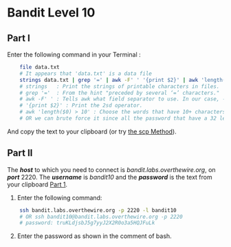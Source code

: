 # Bandit Level 10
## Part I
Enter the following command in your Terminal :  
```bash
    file data.txt
    # It appears that 'data.txt' is a data file
    strings data.txt | grep '=' | awk -F' ' '{print $2}' | awk 'length($0) > 10'
    # strings   : Print the strings of printable characters in files.
    # grep '='  : From the hint "preceded by several ‘=’ characters."
    # awk -F' ' : Tells awk what field separator to use. In our case, -F' ' means that the separator is " " (space)
    # '{print $2}' : Print the 2sd operator.
    # awk 'length($0) > 10' : Choose the words that have 10+ characters. (human-readable strings)
    # OR we can brute force it since all the password that have a 32 len.
```
And copy the text to your clipboard (or try [the scp Method](https://github.com/Reda-BELHAJ/OverTheWire/blob/main/Bandit/Bandit0-9/Level1.md#part-i)).

## Part II

The ***host*** to which you need to connect is *bandit.labs.overthewire.org*, on ***port*** 2220. The ***username*** is *bandit10* and the ***password*** is the text from your clipboard [Part 1](https://github.com/Reda-BELHAJ/OverTheWire/blob/main/Bandit/Bandit10-20/Level10.md#part-i). 

1. Enter the following command:  

```bash
	ssh bandit.labs.overthewire.org -p 2220 -l bandit10
	# OR ssh bandit10@bandit.labs.overthewire.org -p 2220
	# password: truKLdjsbJ5g7yyJ2X2R0o3a5HQJFuLk
```
2. Enter the password as shown in the comment of bash.
